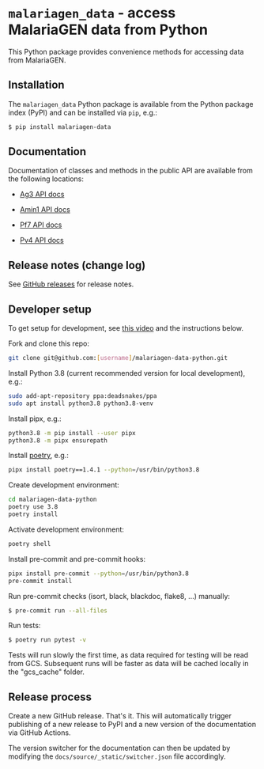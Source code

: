 # `malariagen_data` - access MalariaGEN data from Python

This Python package provides convenience methods for accessing
data from MalariaGEN.

## Installation

The `malariagen_data` Python package is available from the Python
package index (PyPI) and can be installed via `pip`, e.g.:

```bash
$ pip install malariagen-data
```

## Documentation

Documentation of classes and methods in the public API are available
from the following locations:

-   [Ag3 API
    docs](https://malariagen.github.io/vector-data/ag3/api.html)

-   [Amin1 API
    docs](https://malariagen.github.io/vector-data/amin1/api.html)

-   [Pf7 API
    docs](https://malariagen.github.io/parasite-data/pf7/api.html)

-   [Pv4 API
    docs](https://malariagen.github.io/parasite-data/pv4/api.html)

## Release notes (change log)

See [GitHub releases](https://github.com/malariagen/malariagen-data-python/releases)
for release notes.

## Developer setup

To get setup for development, see [this
video](https://youtu.be/QniQi-Hoo9A) and the instructions below.

Fork and clone this repo:

```bash
git clone git@github.com:[username]/malariagen-data-python.git
```

Install Python 3.8 (current recommended version for local development), e.g.:

```bash
sudo add-apt-repository ppa:deadsnakes/ppa
sudo apt install python3.8 python3.8-venv
```

Install pipx, e.g.:

```bash
python3.8 -m pip install --user pipx
python3.8 -m pipx ensurepath
```

Install [poetry](https://python-poetry.org/docs/#installation), e.g.:

```bash
pipx install poetry==1.4.1 --python=/usr/bin/python3.8
```

Create development environment:

```bash
cd malariagen-data-python
poetry use 3.8
poetry install
```

Activate development environment:

```bash
poetry shell
```

Install pre-commit and pre-commit hooks:

```bash
pipx install pre-commit --python=/usr/bin/python3.8
pre-commit install
```

Run pre-commit checks (isort, black, blackdoc, flake8, ...) manually:

```bash
$ pre-commit run --all-files
```

Run tests:

```bash
$ poetry run pytest -v
```

Tests will run slowly the first time, as data required for testing
will be read from GCS. Subsequent runs will be faster as data will be
cached locally in the "gcs_cache" folder.

## Release process

Create a new GitHub release. That's it. This will automatically
trigger publishing of a new release to PyPI and a new version of
the documentation via GitHub Actions.

The version switcher for the documentation can then be updated by
modifying the `docs/source/_static/switcher.json` file accordingly.
